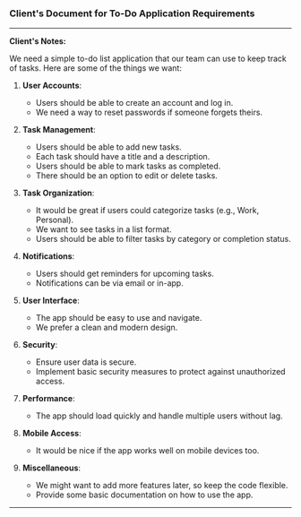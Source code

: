 ### Client's Document for To-Do Application Requirements

---

**Client's Notes:**

We need a simple to-do list application that our team can use to keep track of tasks. Here are some of the things we want:

1. **User Accounts**:
   - Users should be able to create an account and log in.
   - We need a way to reset passwords if someone forgets theirs.

2. **Task Management**:
   - Users should be able to add new tasks.
   - Each task should have a title and a description.
   - Users should be able to mark tasks as completed.
   - There should be an option to edit or delete tasks.

3. **Task Organization**:
   - It would be great if users could categorize tasks (e.g., Work, Personal).
   - We want to see tasks in a list format.
   - Users should be able to filter tasks by category or completion status.

4. **Notifications**:
   - Users should get reminders for upcoming tasks.
   - Notifications can be via email or in-app.

5. **User Interface**:
   - The app should be easy to use and navigate.
   - We prefer a clean and modern design.

6. **Security**:
   - Ensure user data is secure.
   - Implement basic security measures to protect against unauthorized access.

7. **Performance**:
   - The app should load quickly and handle multiple users without lag.

8. **Mobile Access**:
   - It would be nice if the app works well on mobile devices too.

9. **Miscellaneous**:
   - We might want to add more features later, so keep the code flexible.
   - Provide some basic documentation on how to use the app.

---